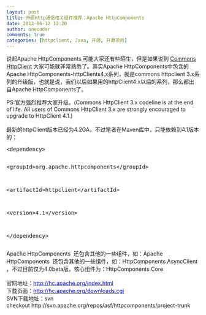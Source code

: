 ```yaml
---
layout: post
title: 开源Http通信相关组件推荐：Apache HttpComponents
date: 2012-06-12 12:20
author: onecoder
comments: true
categories: [httpclient, Java, 开源, 开源项目]
---
```

说起Apache HttpComponents 可能大家还有些陌生，但是如果说到&nbsp;<a href="http://hc.apache.org/httpclient-legacy/index.html">Commons HttpClient</a>&nbsp;大家可能就非常熟悉了。其实Apache HttpComponents中包含的Apache HttpComponents-httpClients4.x系列，就是commons httpclient 3.x系列的升级版，也就是说，我们以后如果用的httpClient4.x以后的系列，那么都出自Apache HttpComponents了。
<div>
	PS:官方强烈推荐大家升级。(Commons HttpClient 3.x codeline is at the end of life. All users of Commons HttpClient 3.x are strongly encouraged to upgrade to HttpClient 4.1.)</div>
<div>
	<div>
		&nbsp;</div>
	<div>
		最新的httpClient版本已经为4.2GA，不过笔者在Maven库中，只能依赖到4.1版本的：</div>
	<div>
		<pre class="brush:xml;first-line:1;pad-line-numbers:true;highlight:null;collapse:false;">
&lt;dependency&gt;

&lt;groupId&gt;org.apache.httpcomponents&lt;/groupId&gt;

&lt;artifactId&gt;httpclient&lt;/artifactId&gt;

&lt;version&gt;4.1&lt;/version&gt;

&lt;/dependency&gt;
</pre>
	</div>
</div>
<div>
	Apache HttpComponents &nbsp;还包含其他的一些组件，如：Apache HttpComponents &nbsp;还包含其他的一些组件，如：HttpComponents AsyncClient ，不过目前仅为4.0beta版，核心组件为：HttpComponents Core</div>
<div>
	&nbsp;</div>
<div>
	<div>
		官网地址：<span style="color: #0000ff;"><a href="http://hc.apache.org/index.html"><span style="color: #0000ff;">http://hc.apache.org/index.html</span></a></span></div>
	<div>
		下载页面：<span style="color: #0000ff;"><a href="http://hc.apache.org/downloads.cgi"><span style="color: #0000ff;">http://hc.apache.org/downloads.cgi</span></a></span></div>
	<div>
		SVN下载地址：svn checkout&nbsp;http://svn.apache.org/repos/asf/httpcomponents/project-trunk</div>
</div>

